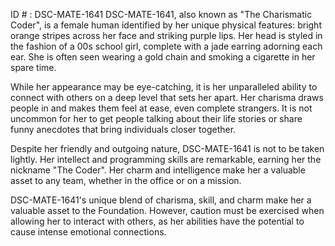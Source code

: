 ID # : DSC-MATE-1641
DSC-MATE-1641, also known as "The Charismatic Coder", is a female human identified by her unique physical features: bright orange stripes across her face and striking purple lips. Her head is styled in the fashion of a 00s school girl, complete with a jade earring adorning each ear. She is often seen wearing a gold chain and smoking a cigarette in her spare time.

While her appearance may be eye-catching, it is her unparalleled ability to connect with others on a deep level that sets her apart. Her charisma draws people in and makes them feel at ease, even complete strangers. It is not uncommon for her to get people talking about their life stories or share funny anecdotes that bring individuals closer together.

Despite her friendly and outgoing nature, DSC-MATE-1641 is not to be taken lightly. Her intellect and programming skills are remarkable, earning her the nickname "The Coder". Her charm and intelligence make her a valuable asset to any team, whether in the office or on a mission.

DSC-MATE-1641's unique blend of charisma, skill, and charm make her a valuable asset to the Foundation. However, caution must be exercised when allowing her to interact with others, as her abilities have the potential to cause intense emotional connections.